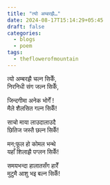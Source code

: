 ```yaml
---
title: "त्यो अम्बरझै…"
date: 2024-08-17T15:14:29+05:45
draft: false
categories:
  - blogs
  - poem
tags:
  - theflowerofmountain
---
```


त्यो अम्बरझै चल्न सिकेँ,  
निरनिधी संग जल्न सिकेँ,<!--more-->

जिन्दगीमा अनेक भोगेँ !  
मैले शैलसित गल्न सिकेँ!  

साचो माया लाउदालाउदै   
छितिज जस्तै छल्न सिकेँ!    

मन;फूल हो कोमल भन्थे   
यहाँ शिलाझै पग्लन सिकेँ!   

समयभन्दा हालातसँग हारेँ  
मुटुमै आशु भइ बल्न सिकेँ!  